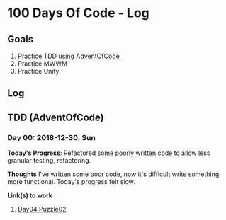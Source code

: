# 100 Days Of Code - Log

## Goals
1. Practice TDD using [AdventOfCode](https://adventofcode.com)
2. Practice MWWM
3. Practice Unity

## Log

## TDD (AdventOfCode)
### Day 00: 2018-12-30, Sun

**Today's Progress**: Refactored some poorly written code to allow less granular testing, refactoring.

**Thoughts** I've written some poor code, now it's difficult write something more functional. Today's progress felt slow.

**Link(s) to work**
1. [Day04 Puzzle02](https://github.com/SparrowBrain/adventofcode)
